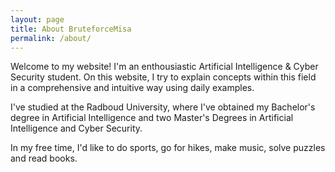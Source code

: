 ```yaml
---
layout: page
title: About BruteforceMisa
permalink: /about/
---
```


Welcome to my website! I'm an enthousiastic Artificial Intelligence & Cyber Security student. On this website, I try to explain concepts within this field in a comprehensive and intuitive way using daily examples. 

I've studied at the Radboud University, where I've obtained my Bachelor's degree in Artificial Intelligence and two Master's Degrees in Artificial Intelligence and Cyber Security.

In my free time, I'd like to do sports, go for hikes, make music, solve puzzles and read books. 

